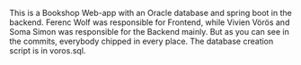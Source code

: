 This is a Bookshop Web-app with an Oracle database and spring boot in the backend. Ferenc Wolf was responsible for Frontend, while Vivien Vörös and Soma Simon was responsible for the Backend mainly. But as you can see in the commits, everybody chipped in every place. The database creation script is in voros.sql.
